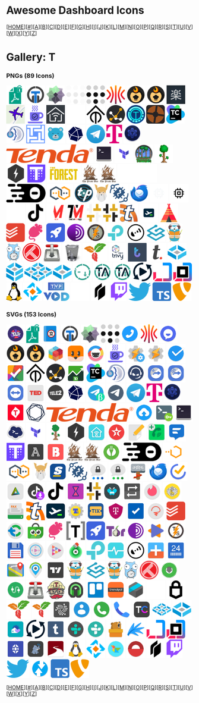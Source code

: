 # Awesome Dashboard Icons

[[HOME](..)][[#](gallery.md)][[A](gallery-a.md)][[B](gallery-b.md)][[C](gallery-c.md)][[D](gallery-d.md)][[E](gallery-e.md)][[F](gallery-f.md)][[G](gallery-g.md)][[H](gallery-h.md)][[I](gallery-i.md)][[J](gallery-j.md)][[K](gallery-k.md)][[L](gallery-l.md)][[M](gallery-m.md)][[N](gallery-n.md)][[O](gallery-o.md)][[P](gallery-p.md)][[Q](gallery-q.md)][[R](gallery-r.md)][[S](gallery-s.md)][[T](gallery-t.md)][[U](gallery-u.md)][[V](gallery-v.md)][[W](gallery-w.md)][[X](gallery-x.md)][[Y](gallery-y.md)][[Z](gallery-z.md)]

# Gallery: T

### PNGs (89 Icons)

<img src="../icons/tabula.png" alt="tabula" height="50"> <img src="../icons/tacticalrmm.png" alt="tacticalrmm" height="50"> <img src="../icons/taiga.png" alt="taiga" height="50"> <img src="../icons/tailscale-light.png" alt="tailscale-light" height="50"> <img src="../icons/tailscale.png" alt="tailscale" height="50"> <img src="../icons/talos.png" alt="talos" height="50"> <img src="../icons/tandoor.png" alt="tandoor" height="50"> <img src="../icons/tandoorrecipes.png" alt="tandoorrecipes" height="50"> <img src="../icons/tanoshi.png" alt="tanoshi" height="50"> <img src="../icons/tar1090.png" alt="tar1090" height="50"> <img src="../icons/taskcafe.png" alt="taskcafe" height="50"> <img src="../icons/tasmoadmin.png" alt="tasmoadmin" height="50"> <img src="../icons/tasmota-light.png" alt="tasmota-light" height="50"> <img src="../icons/tasmota.png" alt="tasmota" height="50"> <img src="../icons/tautulli.png" alt="tautulli" height="50"> <img src="../icons/tdarr.png" alt="tdarr" height="50"> <img src="../icons/team-fortress-2.png" alt="team-fortress-2" height="50"> <img src="../icons/teamcity.png" alt="teamcity" height="50"> <img src="../icons/teamspeak.png" alt="teamspeak" height="50"> <img src="../icons/technitium.png" alt="technitium" height="50"> <img src="../icons/teedy.png" alt="teedy" height="50"> <img src="../icons/telegraf.png" alt="telegraf" height="50"> <img src="../icons/telegram.png" alt="telegram" height="50"> <img src="../icons/telekom.png" alt="telekom" height="50"> <img src="../icons/teleport.png" alt="teleport" height="50"> <img src="../icons/tenda.png" alt="tenda" height="50"> <img src="../icons/terminal.png" alt="terminal" height="50"> <img src="../icons/terraform.png" alt="terraform" height="50"> <img src="../icons/terraria-alt.png" alt="terraria-alt" height="50"> <img src="../icons/terraria.png" alt="terraria" height="50"> <img src="../icons/teslamate.png" alt="teslamate" height="50"> <img src="../icons/thanos.png" alt="thanos" height="50"> <img src="../icons/the-forest.png" alt="the-forest" height="50"> <img src="../icons/the-pirate-bay.png" alt="the-pirate-bay" height="50"> <img src="../icons/the-proxy-bay.png" alt="the-proxy-bay" height="50"> <img src="../icons/theia-light.png" alt="theia-light" height="50"> <img src="../icons/theia.png" alt="theia" height="50"> <img src="../icons/thelounge.png" alt="thelounge" height="50"> <img src="../icons/themepark.png" alt="themepark" height="50"> <img src="../icons/theodinproject.png" alt="theodinproject" height="50"> <img src="../icons/thingsboard.png" alt="thingsboard" height="50"> <img src="../icons/thunderbird.png" alt="thunderbird" height="50"> <img src="../icons/thunderhub-light.png" alt="thunderhub-light" height="50"> <img src="../icons/thunderhub.png" alt="thunderhub" height="50"> <img src="../icons/tiktok-light.png" alt="tiktok-light" height="50"> <img src="../icons/tiktok.png" alt="tiktok" height="50"> <img src="../icons/timemachines-light.png" alt="timemachines-light" height="50"> <img src="../icons/timemachines.png" alt="timemachines" height="50"> <img src="../icons/timetagger-light.png" alt="timetagger-light" height="50"> <img src="../icons/timetagger.png" alt="timetagger" height="50"> <img src="../icons/tiny-tiny-rss.png" alt="tiny-tiny-rss" height="50"> <img src="../icons/tinypilot.png" alt="tinypilot" height="50"> <img src="../icons/tipi.png" alt="tipi" height="50"> <img src="../icons/todoist.png" alt="todoist" height="50"> <img src="../icons/tolgee.png" alt="tolgee" height="50"> <img src="../icons/tooljet.png" alt="tooljet" height="50"> <img src="../icons/tor.png" alt="tor" height="50"> <img src="../icons/torrserver.png" alt="torrserver" height="50"> <img src="../icons/tp-link.png" alt="tp-link" height="50"> <img src="../icons/traccar.png" alt="traccar" height="50"> <img src="../icons/traefik-proxy.png" alt="traefik-proxy" height="50"> <img src="../icons/traefik.png" alt="traefik" height="50"> <img src="../icons/traggo.png" alt="traggo" height="50"> <img src="../icons/trakt.png" alt="trakt" height="50"> <img src="../icons/transmission.png" alt="transmission" height="50"> <img src="../icons/trash-guides.png" alt="trash-guides" height="50"> <img src="../icons/trilium.png" alt="trilium" height="50"> <img src="../icons/trivy.png" alt="trivy" height="50"> <img src="../icons/troddit.png" alt="troddit" height="50"> <img src="../icons/trudesk.png" alt="trudesk" height="50"> <img src="../icons/truenas-core.png" alt="truenas-core" height="50"> <img src="../icons/truenas-enterprise.png" alt="truenas-enterprise" height="50"> <img src="../icons/truenas-scale.png" alt="truenas-scale" height="50"> <img src="../icons/truenas.png" alt="truenas" height="50"> <img src="../icons/tube-archivist-light.png" alt="tube-archivist-light" height="50"> <img src="../icons/tube-archivist.png" alt="tube-archivist" height="50"> <img src="../icons/tubearchivist.png" alt="tubearchivist" height="50"> <img src="../icons/tubesync.png" alt="tubesync" height="50"> <img src="../icons/turbopack-light.png" alt="turbopack-light" height="50"> <img src="../icons/turbopack.png" alt="turbopack" height="50"> <img src="../icons/tux.png" alt="tux" height="50"> <img src="../icons/tvheadend.png" alt="tvheadend" height="50"> <img src="../icons/tvp-vod.png" alt="tvp-vod" height="50"> <img src="../icons/twingate-light.png" alt="twingate-light" height="50"> <img src="../icons/twingate.png" alt="twingate" height="50"> <img src="../icons/twitch.png" alt="twitch" height="50"> <img src="../icons/twitter.png" alt="twitter" height="50"> <img src="../icons/typescript.png" alt="typescript" height="50"> <img src="../icons/typo3.png" alt="typo3" height="50">

### SVGs (153 Icons)

<img src="../icons/t20-world-cup.svg" alt="t20-world-cup" height="50"> <img src="../icons/tabula.svg" alt="tabula" height="50"> <img src="../icons/tachiyomi.svg" alt="tachiyomi" height="50"> <img src="../icons/tacticalrmm.svg" alt="tacticalrmm" height="50"> <img src="../icons/taiga.svg" alt="taiga" height="50"> <img src="../icons/tailscale.svg" alt="tailscale" height="50"> <img src="../icons/talkatone.svg" alt="talkatone" height="50"> <img src="../icons/talos.svg" alt="talos" height="50"> <img src="../icons/tamtam-app.svg" alt="tamtam-app" height="50"> <img src="../icons/tandoor.svg" alt="tandoor" height="50"> <img src="../icons/tandoorrecipes.svg" alt="tandoorrecipes" height="50"> <img src="../icons/tangram-browser.svg" alt="tangram-browser" height="50"> <img src="../icons/tantan.svg" alt="tantan" height="50"> <img src="../icons/taskade.svg" alt="taskade" height="50"> <img src="../icons/taskcafe.svg" alt="taskcafe" height="50"> <img src="../icons/tasker-settings.svg" alt="tasker-settings" height="50"> <img src="../icons/tasker.svg" alt="tasker" height="50"> <img src="../icons/tasks-org.svg" alt="tasks-org" height="50"> <img src="../icons/tasks.svg" alt="tasks" height="50"> <img src="../icons/tasmota.svg" alt="tasmota" height="50"> <img src="../icons/tautulli.svg" alt="tautulli" height="50"> <img src="../icons/td-ameritrade.svg" alt="td-ameritrade" height="50"> <img src="../icons/teamcity.svg" alt="teamcity" height="50"> <img src="../icons/teamspeak.svg" alt="teamspeak" height="50"> <img src="../icons/teamspeak3.svg" alt="teamspeak3" height="50"> <img src="../icons/teamviewer-host.svg" alt="teamviewer-host" height="50"> <img src="../icons/teamviewer-quick-support.svg" alt="teamviewer-quick-support" height="50"> <img src="../icons/teamviewer.svg" alt="teamviewer" height="50"> <img src="../icons/ted.svg" alt="ted" height="50"> <img src="../icons/tele2.svg" alt="tele2" height="50"> <img src="../icons/telegraf.svg" alt="telegraf" height="50"> <img src="../icons/telegram-beta.svg" alt="telegram-beta" height="50"> <img src="../icons/telegram-x.svg" alt="telegram-x" height="50"> <img src="../icons/telegram.svg" alt="telegram" height="50"> <img src="../icons/telekom.svg" alt="telekom" height="50"> <img src="../icons/teleport.svg" alt="teleport" height="50"> <img src="../icons/telkomsel.svg" alt="telkomsel" height="50"> <img src="../icons/tenable.svg" alt="tenable" height="50"> <img src="../icons/tenda.svg" alt="tenda" height="50"> <img src="../icons/terabox.svg" alt="terabox" height="50"> <img src="../icons/termbot.svg" alt="termbot" height="50"> <img src="../icons/terminal.svg" alt="terminal" height="50"> <img src="../icons/termius.svg" alt="termius" height="50"> <img src="../icons/terraform.svg" alt="terraform" height="50"> <img src="../icons/terraria.svg" alt="terraria" height="50"> <img src="../icons/teslamate.svg" alt="teslamate" height="50"> <img src="../icons/tether.svg" alt="tether" height="50"> <img src="../icons/texaco.svg" alt="texaco" height="50"> <img src="../icons/text-editor.svg" alt="text-editor" height="50"> <img src="../icons/textplus.svg" alt="textplus" height="50"> <img src="../icons/textra.svg" alt="textra" height="50"> <img src="../icons/thanos.svg" alt="thanos" height="50"> <img src="../icons/the-athletic.svg" alt="the-athletic" height="50"> <img src="../icons/the-bump.svg" alt="the-bump" height="50"> <img src="../icons/the-pirate-bay.svg" alt="the-pirate-bay" height="50"> <img src="../icons/the-proxy-bay.svg" alt="the-proxy-bay" height="50"> <img src="../icons/thefork.svg" alt="thefork" height="50"> <img src="../icons/theia.svg" alt="theia" height="50"> <img src="../icons/thelounge-light.svg" alt="thelounge-light" height="50"> <img src="../icons/thelounge.svg" alt="thelounge" height="50"> <img src="../icons/theodinproject.svg" alt="theodinproject" height="50"> <img src="../icons/thescore.svg" alt="thescore" height="50"> <img src="../icons/thingsboard.svg" alt="thingsboard" height="50"> <img src="../icons/threema-work.svg" alt="threema-work" height="50"> <img src="../icons/threema.svg" alt="threema" height="50"> <img src="../icons/thunar.svg" alt="thunar" height="50"> <img src="../icons/thunderbird.svg" alt="thunderbird" height="50"> <img src="../icons/ticktick.svg" alt="ticktick" height="50"> <img src="../icons/tigad.svg" alt="tigad" height="50"> <img src="../icons/tiktok-downloader.svg" alt="tiktok-downloader" height="50"> <img src="../icons/tiktok.svg" alt="tiktok" height="50"> <img src="../icons/time-until.svg" alt="time-until" height="50"> <img src="../icons/timetagger.svg" alt="timetagger" height="50"> <img src="../icons/timus.svg" alt="timus" height="50"> <img src="../icons/tinc.svg" alt="tinc" height="50"> <img src="../icons/tinder.svg" alt="tinder" height="50"> <img src="../icons/tinkoff.svg" alt="tinkoff" height="50"> <img src="../icons/tiny-fax.svg" alt="tiny-fax" height="50"> <img src="../icons/tiny-tiny-rss.svg" alt="tiny-tiny-rss" height="50"> <img src="../icons/tinypilot.svg" alt="tinypilot" height="50"> <img src="../icons/titanium-backup.svg" alt="titanium-backup" height="50"> <img src="../icons/tix-id.svg" alt="tix-id" height="50"> <img src="../icons/tmobile.svg" alt="tmobile" height="50"> <img src="../icons/to-do-list.svg" alt="to-do-list" height="50"> <img src="../icons/today-weather.svg" alt="today-weather" height="50"> <img src="../icons/todoist.svg" alt="todoist" height="50"> <img src="../icons/tokocrypto.svg" alt="tokocrypto" height="50"> <img src="../icons/tokopedia.svg" alt="tokopedia" height="50"> <img src="../icons/tolgee.svg" alt="tolgee" height="50"> <img src="../icons/toml.svg" alt="toml" height="50"> <img src="../icons/tooljet.svg" alt="tooljet" height="50"> <img src="../icons/tor-project.svg" alt="tor-project" height="50"> <img src="../icons/tor.svg" alt="tor" height="50"> <img src="../icons/torrent-video-player-tvp.svg" alt="torrent-video-player-tvp" height="50"> <img src="../icons/torrserve.svg" alt="torrserve" height="50"> <img src="../icons/totalcmd.svg" alt="totalcmd" height="50"> <img src="../icons/totalplay-control.svg" alt="totalplay-control" height="50"> <img src="../icons/totalplay.svg" alt="totalplay" height="50"> <img src="../icons/touch-retouch.svg" alt="touch-retouch" height="50"> <img src="../icons/tp-link.svg" alt="tp-link" height="50"> <img src="../icons/tpplc.svg" alt="tpplc" height="50"> <img src="../icons/traccar.svg" alt="traccar" height="50"> <img src="../icons/track-and-graph.svg" alt="track-and-graph" height="50"> <img src="../icons/track24.svg" alt="track24" height="50"> <img src="../icons/trackbook.svg" alt="trackbook" height="50"> <img src="../icons/trackview.svg" alt="trackview" height="50"> <img src="../icons/tradingview.svg" alt="tradingview" height="50"> <img src="../icons/traefik-gopher.svg" alt="traefik-gopher" height="50"> <img src="../icons/traefik-proxy.svg" alt="traefik-proxy" height="50"> <img src="../icons/traefik.svg" alt="traefik" height="50"> <img src="../icons/traggo.svg" alt="traggo" height="50"> <img src="../icons/trakt.svg" alt="trakt" height="50"> <img src="../icons/transdrone.svg" alt="transdrone" height="50"> <img src="../icons/transit.svg" alt="transit" height="50"> <img src="../icons/transmission.svg" alt="transmission" height="50"> <img src="../icons/travis-ci.svg" alt="travis-ci" height="50"> <img src="../icons/trax-music-player.svg" alt="trax-music-player" height="50"> <img src="../icons/trello.svg" alt="trello" height="50"> <img src="../icons/trendyol.svg" alt="trendyol" height="50"> <img src="../icons/tresorit.svg" alt="tresorit" height="50"> <img src="../icons/trezor-white.svg" alt="trezor-white" height="50"> <img src="../icons/trezor.svg" alt="trezor" height="50"> <img src="../icons/trilium.svg" alt="trilium" height="50"> <img src="../icons/trillium.svg" alt="trillium" height="50"> <img src="../icons/trinity.svg" alt="trinity" height="50"> <img src="../icons/true-phone-contacts.svg" alt="true-phone-contacts" height="50"> <img src="../icons/true-phone.svg" alt="true-phone" height="50"> <img src="../icons/truecaller.svg" alt="truecaller" height="50"> <img src="../icons/truecar.svg" alt="truecar" height="50"> <img src="../icons/truenas-scale.svg" alt="truenas-scale" height="50"> <img src="../icons/truenas.svg" alt="truenas" height="50"> <img src="../icons/trulia.svg" alt="trulia" height="50"> <img src="../icons/tubesync.svg" alt="tubesync" height="50"> <img src="../icons/tumblr.svg" alt="tumblr" height="50"> <img src="../icons/tunein-pro.svg" alt="tunein-pro" height="50"> <img src="../icons/tunein.svg" alt="tunein" height="50"> <img src="../icons/tunnelbear.svg" alt="tunnelbear" height="50"> <img src="../icons/tupitube.svg" alt="tupitube" height="50"> <img src="../icons/turbopack-light.svg" alt="turbopack-light" height="50"> <img src="../icons/turbopack.svg" alt="turbopack" height="50"> <img src="../icons/turtl-request.svg" alt="turtl-request" height="50"> <img src="../icons/tusky.svg" alt="tusky" height="50"> <img src="../icons/tutanota.svg" alt="tutanota" height="50"> <img src="../icons/tux.svg" alt="tux" height="50"> <img src="../icons/tvheadend.svg" alt="tvheadend" height="50"> <img src="../icons/twidere.svg" alt="twidere" height="50"> <img src="../icons/twilight.svg" alt="twilight" height="50"> <img src="../icons/twingate.svg" alt="twingate" height="50"> <img src="../icons/twitch.svg" alt="twitch" height="50"> <img src="../icons/twitter.svg" alt="twitter" height="50"> <img src="../icons/twrp.svg" alt="twrp" height="50"> <img src="../icons/typescript.svg" alt="typescript" height="50"> <img src="../icons/typo3.svg" alt="typo3" height="50">

[[HOME](..)][[#](gallery.md)][[A](gallery-a.md)][[B](gallery-b.md)][[C](gallery-c.md)][[D](gallery-d.md)][[E](gallery-e.md)][[F](gallery-f.md)][[G](gallery-g.md)][[H](gallery-h.md)][[I](gallery-i.md)][[J](gallery-j.md)][[K](gallery-k.md)][[L](gallery-l.md)][[M](gallery-m.md)][[N](gallery-n.md)][[O](gallery-o.md)][[P](gallery-p.md)][[Q](gallery-q.md)][[R](gallery-r.md)][[S](gallery-s.md)][[T](gallery-t.md)][[U](gallery-u.md)][[V](gallery-v.md)][[W](gallery-w.md)][[X](gallery-x.md)][[Y](gallery-y.md)][[Z](gallery-z.md)]

